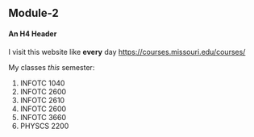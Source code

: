 ## Module-2

#### An H4 Header

I visit this website like **every** day <https://courses.missouri.edu/courses/>

My classes *this* semester:
1. INFOTC 1040
2. INFOTC 2600
3. INFOTC 2610
4. INFOTC 2600
5. INFOTC 3660
6. PHYSCS 2200

